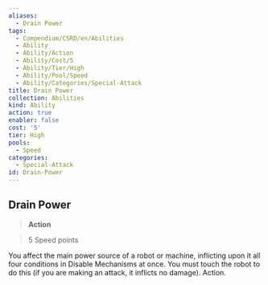 ```yaml
---
aliases:
  - Drain Power
tags:
  - Compendium/CSRD/en/Abilities
  - Ability
  - Ability/Action
  - Ability/Cost/5
  - Ability/Tier/High
  - Ability/Pool/Speed
  - Ability/Categories/Special-Attack
title: Drain Power
collection: Abilities
kind: Ability
action: true
enabler: false
cost: '5'
tier: High
pools:
  - Speed
categories:
  - Special-Attack
id: Drain-Power
---
```

## Drain Power    
>**Action**    
>5 Speed points  
    
You affect the main power source of a robot or machine, inflicting upon it all four conditions in Disable Mechanisms at once. You must touch the robot to do this (if you are making an attack, it inflicts no damage). Action.
